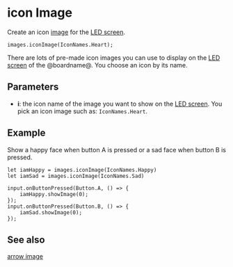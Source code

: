 # icon Image

Create an icon [image](/reference/images/image) for the [LED screen](/device/screen).

```sig
images.iconImage(IconNames.Heart);
```

There are lots of pre-made icon images you can use to display on the [LED screen](/device/screen) of the @boardname@. You choose an icon by its name.

## Parameters

* **i**: the icon name of the image you want to show on the [LED screen](/device/screen). You pick an icon image such as: `IconNames.Heart`.

## Example

Show a happy face when button A is pressed or a sad face when button B is pressed.

```blocks
let iamHappy = images.iconImage(IconNames.Happy)
let iamSad = images.iconImage(IconNames.Sad)

input.onButtonPressed(Button.A, () => {
    iamHappy.showImage(0);
});
input.onButtonPressed(Button.B, () => {
    iamSad.showImage(0);
});
```

## See also

[arrow image](/reference/images/arrow-image)